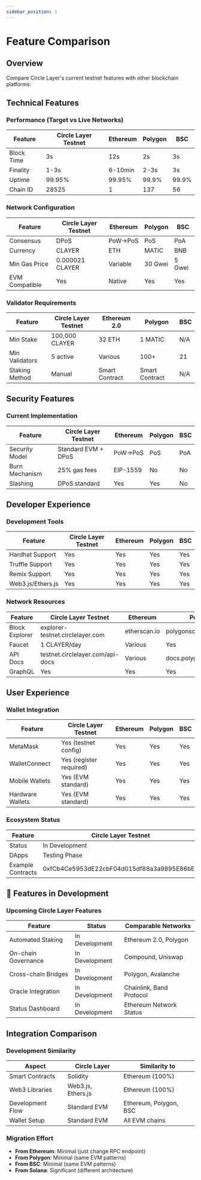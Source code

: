 ```yaml
---
sidebar_position: 1
---
```


# Feature Comparison

## Overview

Compare Circle Layer's current testnet features with other blockchain platforms:

## Technical Features

### Performance (Target vs Live Networks)
| Feature | Circle Layer Testnet | Ethereum | Polygon | BSC |
|---------|---------------------|----------|---------|-----|
| Block Time | 3s | 12s | 2s | 3s |
| Finality | 1-3s | 6-10min | 2-3s | 3s |
| Uptime | 99.95% | 99.95% | 99.9% | 99.9% |
| Chain ID | 28525 | 1 | 137 | 56 |

### Network Configuration
| Feature | Circle Layer Testnet | Ethereum | Polygon | BSC |
|---------|---------------------|----------|---------|-----|
| Consensus | DPoS | PoW→PoS | PoS | PoA |
| Currency | CLAYER | ETH | MATIC | BNB |
| Min Gas Price | 0.000021 CLAYER | Variable | 30 Gwei | 5 Gwei |
| EVM Compatible | Yes | Native | Yes | Yes |

### Validator Requirements
| Feature | Circle Layer Testnet | Ethereum 2.0 | Polygon | BSC |
|---------|---------------------|---------------|---------|-----|
| Min Stake | 100,000 CLAYER | 32 ETH | 1 MATIC | N/A |
| Min Validators | 5 active | Various | 100+ | 21 |
| Staking Method | Manual | Smart Contract | Smart Contract | N/A |

## Security Features

### Current Implementation
| Feature | Circle Layer Testnet | Ethereum | Polygon | BSC |
|---------|---------------------|----------|---------|-----|
| Security Model | Standard EVM + DPoS | PoW→PoS | PoS | PoA |
| Burn Mechanism | 25% gas fees | EIP-1559 | No | No |
| Slashing | DPoS standard | Yes | Yes | No |

## Developer Experience

### Development Tools
| Feature | Circle Layer Testnet | Ethereum | Polygon | BSC |
|---------|---------------------|----------|---------|-----|
| Hardhat Support | Yes | Yes | Yes | Yes |
| Truffle Support | Yes | Yes | Yes | Yes |
| Remix Support | Yes | Yes | Yes | Yes |
| Web3.js/Ethers.js | Yes | Yes | Yes | Yes |

### Network Resources
| Feature | Circle Layer Testnet | Ethereum | Polygon | BSC |
|---------|---------------------|----------|---------|-----|
| Block Explorer | explorer-testnet.circlelayer.com | etherscan.io | polygonscan.com | bscscan.com |
| Faucet | 1 CLAYER/day | Various | Yes | Yes |
| API Docs | testnet.circlelayer.com/api-docs | Various | docs.polygon.technology | docs.bnbchain.org |
| GraphQL | Yes | Yes | Yes | Yes |

## User Experience

### Wallet Integration
| Feature | Circle Layer Testnet | Ethereum | Polygon | BSC |
|---------|---------------------|----------|---------|-----|
| MetaMask | Yes (testnet config) | Yes | Yes | Yes |
| WalletConnect | Yes (register required) | Yes | Yes | Yes |
| Mobile Wallets | Yes (EVM standard) | Yes | Yes | Yes |
| Hardware Wallets | Yes (EVM standard) | Yes | Yes | Yes |

### Ecosystem Status
| Feature | Circle Layer Testnet | Ethereum | Polygon | BSC |
|---------|---------------------|----------|---------|-----|
| Status | In Development | Mainnet | Mainnet | Mainnet |
| DApps | Testing Phase | 3000+ | 1000+ | 500+ |
| Example Contracts | 0xfCb4Ce5953dE22cbF04d015df88a3a9895E86bEB | Many | Many | Many |

## 🚧 Features in Development

### Upcoming Circle Layer Features
| Feature | Status | Comparable Networks |
|---------|--------|-------------------|
| Automated Staking | In Development | Ethereum 2.0, Polygon |
| On-chain Governance | In Development | Compound, Uniswap |
| Cross-chain Bridges | In Development | Polygon, Avalanche |
| Oracle Integration | In Development | Chainlink, Band Protocol |
| Status Dashboard | In Development | Ethereum Network Status |

## Integration Comparison

### Development Similarity
| Aspect | Circle Layer | Similarity to |
|--------|-------------|---------------|
| Smart Contracts | Solidity | Ethereum (100%) |
| Web3 Libraries | Web3.js, Ethers.js | Ethereum (100%) |
| Development Flow | Standard EVM | Ethereum, Polygon, BSC |
| Wallet Setup | Standard EVM | All EVM chains |

### Migration Effort
- **From Ethereum**: Minimal (just change RPC endpoint)
- **From Polygon**: Minimal (same EVM patterns)
- **From BSC**: Minimal (same EVM patterns)
- **From Solana**: Significant (different architecture)